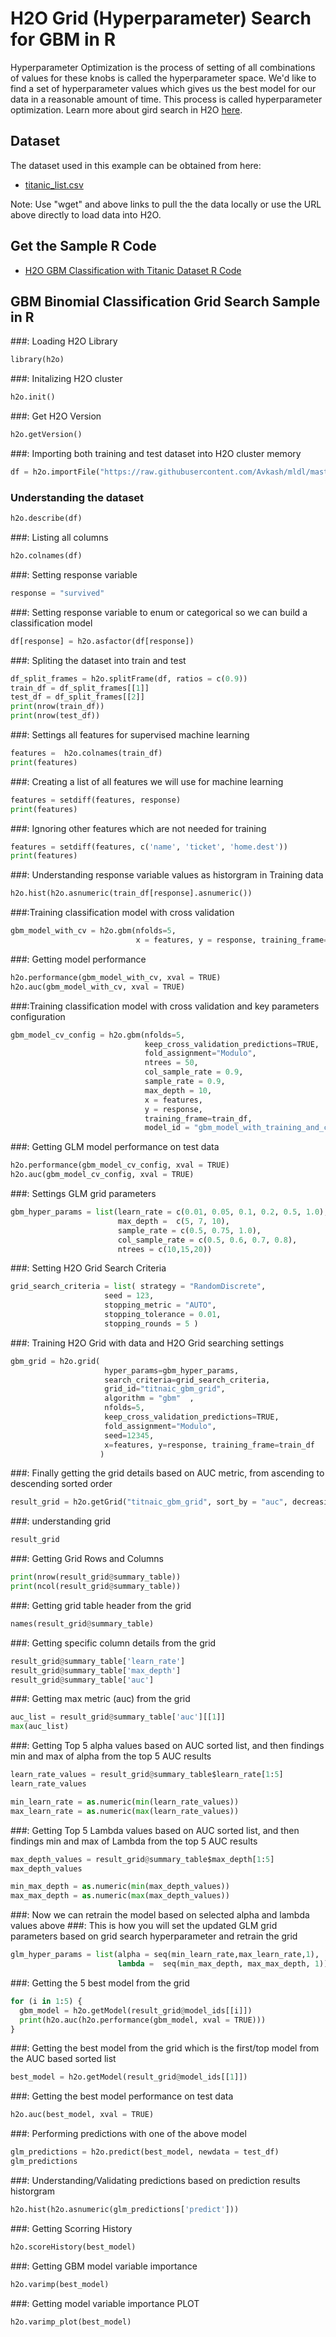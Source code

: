 # H2O Grid (Hyperparameter) Search for GBM in R #

Hyperparameter Optimization is the process of setting of all combinations of values for these knobs is called the hyperparameter space. We'd like to find a set of hyperparameter values which gives us the best model for our data in a reasonable amount of time. This process is called hyperparameter optimization. Learn more about gird search in H2O [here](http://docs.h2o.ai/h2o/latest-stable/h2o-docs/grid-search.html).

## Dataset ##
The dataset used in this example can be obtained from here:
 - [titanic_list.csv](https://raw.githubusercontent.com/Avkash/mldl/master/data/titanic_list.csv)

Note: Use "wget" and above links to pull the the data locally or use the URL above directly to load data into H2O.
  
## Get the Sample R Code ##
  - [H2O GBM Classification with Titanic Dataset R Code](https://github.com/Avkash/mldl/blob/master/notebook/h2o/H2O_DeepLearning_Classification_titanic.ipynb)
  
## GBM Binomial Classification Grid Search Sample in R ##

###: Loading H2O Library
```python
library(h2o)
```

###: Initalizing H2O cluster
```python
h2o.init()
```

###: Get H2O Version
```python
h2o.getVersion()
```

###: Importing both training and test dataset into H2O cluster memory
```python
df = h2o.importFile("https://raw.githubusercontent.com/Avkash/mldl/master/data/titanic_list.csv")
```

### Understanding the dataset
```python
h2o.describe(df)
```

###: Listing all columns
```python
h2o.colnames(df)
```

###: Setting response variable
```python
response = "survived"
```

###: Setting response variable to enum or categorical so we can build a classification model
```python
df[response] = h2o.asfactor(df[response])
```

###: Spliting the dataset into train and test 
```python
df_split_frames = h2o.splitFrame(df, ratios = c(0.9))
train_df = df_split_frames[[1]]
test_df = df_split_frames[[2]]
print(nrow(train_df))
print(nrow(test_df))
```

###: Settings all features for supervised machine learning
```python
features =  h2o.colnames(train_df)
print(features)
```

###: Creating a list of all features we will use for machine learning
```python
features = setdiff(features, response)
print(features)
```

###: Ignoring other features which are not needed for training
```python
features = setdiff(features, c('name', 'ticket', 'home.dest'))
print(features)    
```

###: Understanding response variable values as historgram in Training data
```python
h2o.hist(h2o.asnumeric(train_df[response].asnumeric())
```

###:Training classification model with cross validation
```python
gbm_model_with_cv = h2o.gbm(nfolds=5, 
                            x = features, y = response, training_frame=train_df)
```

###: Getting model performance
```python
h2o.performance(gbm_model_with_cv, xval = TRUE)
h2o.auc(gbm_model_with_cv, xval = TRUE)
```

###:Training classification model with cross validation and key parameters configuration
```python
gbm_model_cv_config = h2o.gbm(nfolds=5,
                              keep_cross_validation_predictions=TRUE,
                              fold_assignment="Modulo",
                              ntrees = 50,
                              col_sample_rate = 0.9,
                              sample_rate = 0.9,
                              max_depth = 10,
                              x = features, 
                              y = response, 
                              training_frame=train_df, 
                              model_id = "gbm_model_with_training_and_cross_validtion_R")
```

###: Getting GLM model performance on test data
```python
h2o.performance(gbm_model_cv_config, xval = TRUE)
h2o.auc(gbm_model_cv_config, xval = TRUE)
```

###: Settings GLM grid parameters
```python
gbm_hyper_params = list(learn_rate = c(0.01, 0.05, 0.1, 0.2, 0.5, 1.0),
                        max_depth =  c(5, 7, 10),
                        sample_rate = c(0.5, 0.75, 1.0),
                        col_sample_rate = c(0.5, 0.6, 0.7, 0.8),
                        ntrees = c(10,15,20))
```

###: Setting H2O Grid Search Criteria
```python
grid_search_criteria = list( strategy = "RandomDiscrete", 
                     seed = 123,
                     stopping_metric = "AUTO", 
                     stopping_tolerance = 0.01,
                     stopping_rounds = 5 )
```

###: Training H2O Grid with data and H2O Grid searching settings
```python
gbm_grid = h2o.grid(
                     hyper_params=gbm_hyper_params,
                     search_criteria=grid_search_criteria,
                     grid_id="titnaic_gbm_grid",
                     algorithm = "gbm"  ,
                     nfolds=5,
                     keep_cross_validation_predictions=TRUE,
                     fold_assignment="Modulo",
                     seed=12345,
                     x=features, y=response, training_frame=train_df
                    )
```

###: Finally getting the grid details based on AUC metric,  from ascending to descending sorted order
```python
result_grid = h2o.getGrid("titnaic_gbm_grid", sort_by = "auc", decreasing = TRUE)
```

###: understanding grid
```python
result_grid
```

###: Getting Grid Rows and Columns
```python
print(nrow(result_grid@summary_table))
print(ncol(result_grid@summary_table))
```

###: Getting grid table header from the grid 
```python
names(result_grid@summary_table)
```

###: Getting specific column details  from the grid
```python
result_grid@summary_table['learn_rate']
result_grid@summary_table['max_depth']
result_grid@summary_table['auc']
```

###: Getting max metric (auc) from the grid
```python
auc_list = result_grid@summary_table['auc'][[1]]
max(auc_list)
```

###: Getting Top 5 alpha values based on AUC sorted list, and then findings min and max of alpha from the top 5 AUC results
```python
learn_rate_values = result_grid@summary_table$learn_rate[1:5]
learn_rate_values

min_learn_rate = as.numeric(min(learn_rate_values))
max_learn_rate = as.numeric(max(learn_rate_values))
```

###: Getting Top 5 Lambda values based on AUC sorted list, and then findings min and max of Lambda from the top 5 AUC results
```python
max_depth_values = result_grid@summary_table$max_depth[1:5]
max_depth_values

min_max_depth = as.numeric(min(max_depth_values))
max_max_depth = as.numeric(max(max_depth_values))
```

###: Now we can retrain the model based on selected alpha and lambda values above
###: This is how you will set the updated GLM grid parameters based on grid search hyperparameter and retrain the grid
```python
glm_hyper_params = list(alpha = seq(min_learn_rate,max_learn_rate,1), 
                        lambda =  seq(min_max_depth, max_max_depth, 1))
```

###: Getting the 5 best model from the grid
```python
for (i in 1:5) {
  gbm_model = h2o.getModel(result_grid@model_ids[[i]])
  print(h2o.auc(h2o.performance(gbm_model, xval = TRUE)))
}
```

###: Getting the best model from the grid which is the first/top model from the AUC based sorted list 
```python
best_model = h2o.getModel(result_grid@model_ids[[1]])
```

###: Getting the best model performance on test data
```python
h2o.auc(best_model, xval = TRUE)
```

###: Performing predictions with one of the above model
```python
glm_predictions = h2o.predict(best_model, newdata = test_df)
glm_predictions
```

###: Understanding/Validating predictions based on prediction results historgram
```python
h2o.hist(h2o.asnumeric(glm_predictions['predict']))
```

###: Getting Scorring History
```python
h2o.scoreHistory(best_model)
```

###: Getting GBM model variable importance 
```python
h2o.varimp(best_model)
```

###: Getting model variable importance PLOT
```python
h2o.varimp_plot(best_model)
```
